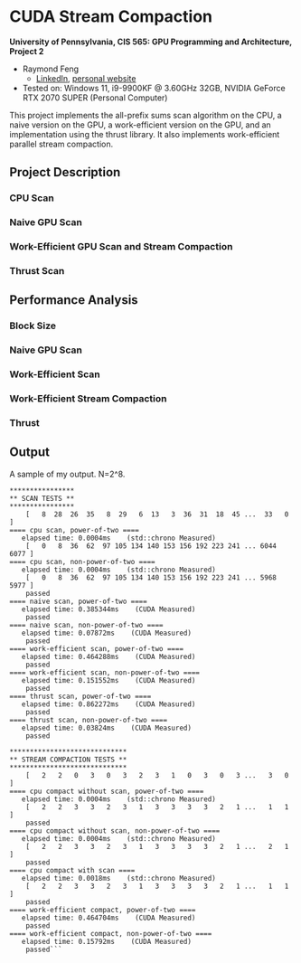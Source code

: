 CUDA Stream Compaction
======================

**University of Pennsylvania, CIS 565: GPU Programming and Architecture, Project 2**

* Raymond Feng
  * [LinkedIn](https://www.linkedin.com/in/raymond-ma-feng/), [personal website](https://www.rfeng.dev/)
* Tested on: Windows 11, i9-9900KF @ 3.60GHz 32GB, NVIDIA GeForce RTX 2070 SUPER (Personal Computer)

This project implements the all-prefix sums scan algorithm on the CPU, a naive version on the GPU, a work-efficient version on the GPU, and an implementation using the thrust library. It also implements work-efficient parallel stream compaction.

## Project Description

### CPU Scan

### Naive GPU Scan

### Work-Efficient GPU Scan and Stream Compaction

### Thrust Scan

## Performance Analysis

### Block Size

### Naive GPU Scan

### Work-Efficient Scan

### Work-Efficient Stream Compaction

### Thrust

## Output
A sample of my output. N=2^8.

```
****************
** SCAN TESTS **
****************
    [   8  28  26  35   8  29   6  13   3  36  31  18  45 ...  33   0 ]
==== cpu scan, power-of-two ====
   elapsed time: 0.0004ms    (std::chrono Measured)
    [   0   8  36  62  97 105 134 140 153 156 192 223 241 ... 6044 6077 ]
==== cpu scan, non-power-of-two ====
   elapsed time: 0.0004ms    (std::chrono Measured)
    [   0   8  36  62  97 105 134 140 153 156 192 223 241 ... 5968 5977 ]
    passed
==== naive scan, power-of-two ====
   elapsed time: 0.385344ms    (CUDA Measured)
    passed
==== naive scan, non-power-of-two ====
   elapsed time: 0.07872ms    (CUDA Measured)
    passed
==== work-efficient scan, power-of-two ====
   elapsed time: 0.464288ms    (CUDA Measured)
    passed
==== work-efficient scan, non-power-of-two ====
   elapsed time: 0.151552ms    (CUDA Measured)
    passed
==== thrust scan, power-of-two ====
   elapsed time: 0.862272ms    (CUDA Measured)
    passed
==== thrust scan, non-power-of-two ====
   elapsed time: 0.03824ms    (CUDA Measured)
    passed

*****************************
** STREAM COMPACTION TESTS **
*****************************
    [   2   2   0   3   0   3   2   3   1   0   3   0   3 ...   3   0 ]
==== cpu compact without scan, power-of-two ====
   elapsed time: 0.0004ms    (std::chrono Measured)
    [   2   2   3   3   2   3   1   3   3   3   3   2   1 ...   1   1 ]
    passed
==== cpu compact without scan, non-power-of-two ====
   elapsed time: 0.0004ms    (std::chrono Measured)
    [   2   2   3   3   2   3   1   3   3   3   3   2   1 ...   2   1 ]
    passed
==== cpu compact with scan ====
   elapsed time: 0.0018ms    (std::chrono Measured)
    [   2   2   3   3   2   3   1   3   3   3   3   2   1 ...   1   1 ]
    passed
==== work-efficient compact, power-of-two ====
   elapsed time: 0.464704ms    (CUDA Measured)
    passed
==== work-efficient compact, non-power-of-two ====
   elapsed time: 0.15792ms    (CUDA Measured)
    passed```